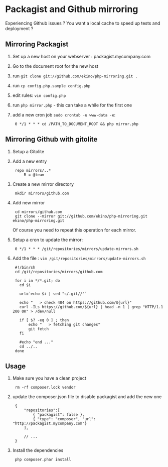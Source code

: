 Packagist and Github mirroring
==============================

Experiencing Github issues ? You want a local cache to speed up tests and deployment ?


Mirroring Packagist
-------------------

1. Set up a new host on your webserver : packagist.mycompany.com

2. Go to the document root for the new host

3. run `git clone git://github.com/ekino/php-mirroring.git .`

4. run `cp config.php.sample config.php`

5. edit rules: `vim config.php`

6. run `php mirror.php` - this can take a while for the first one

7. add a new cron job `sudo crontab -u www-data -e`:

        0 */1 * * * cd /PATH_TO_DOCUMENT_ROOT && php mirror.php

Mirroring Github with gitolite
-------------------------------

1. Setup a Gitolite

2. Add a new entry

        repo mirrors/..*
            R = @team

3. Create a new mirror directory

        mkdir mirrors/github.com

4. Add new mirror

        cd mirrors/github.com
        git clone --mirror git://github.com/ekino/php-mirroring.git ekino/php-mirroring.git

    Of course you need to repeat this operation for each mirror.

5. Setup a cron to update the mirror:

        0 */1 * * * /git/repositories/mirrors/update-mirrors.sh

6. Add the file : `vim /git/repositories/mirrors/update-mirrors.sh`

        #!/bin/sh
        cd /git/repositories/mirrors/github.com

        for i in */*.git; do
          cd $i

          url=`echo $i | sed "s/.git//"`

          echo "   > check 404 on https://github.com/${url}"
          curl -ILs https://github.com/${url} | head -n 1 | grep "HTTP/1.1 200 OK" > /dev/null

          if [ $? -eq 0 ] ; then
              echo "   > fetching git changes"
              git fetch
          fi

          #echo "end ..."
          cd ../..
        done

Usage
-----

1. Make sure you have a clean project

        rm -rf composer.lock vendor

2. update the composer.json file to disable packagist and add the new one

        {
            "repositories":[
                { "packagist": false },
                { "type": "composer", "url": "http://packagist.mycompany.com"}
            ],
            
            // ...
        }

3. Install the dependencies

        php composer.phar install

